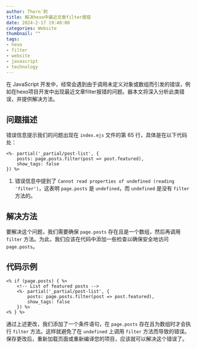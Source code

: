 ```yaml
---
author: Thorn`刺
title: 解决hexo中最近文章filter报错
date: 2024-2-17 19:40:00
categories: Website
thumbnail: ""
tags:
- hexo
- filter
- website
- javascript
- technology
---
```

在 JavaScript 开发中，经常会遇到由于调用未定义对象或数组而引发的错误，例如在hexo项目开发中出现最近文章filter报错的问题。器本文将深入分析此类错误，并提供解决方法。

## 问题描述

错误信息提示我们的问题出现在 `index.ejs` 文件的第 65 行，具体是在以下代码处：

```ejs
<%- partial('_partial/post-list', {
    posts: page.posts.filter(post => post.featured),
    show_tags: false
}) %>
```

1. 错误信息中提到了 `Cannot read properties of undefined (reading 'filter')`，这表明 `page.posts` 是 `undefined`，而 `undefined` 是没有 `filter` 方法的。

## 解决方法

要解决这个问题，我们需要确保 `page.posts` 存在且是一个数组，然后再调用 `filter` 方法。为此，我们应该在代码中添加一些检查以确保安全地访问 `page.posts`。

## 代码示例

```ejs
<% if (page.posts) { %>
    <!-- List of featured posts -->
    <%- partial('_partial/post-list', { 
        posts: page.posts.filter(post => post.featured),
        show_tags: false
    }) %>
<% } %>
```

通过上述更改，我们添加了一个条件语句，在 `page.posts` 存在且为数组时才会执行 `filter` 方法。这样就避免了在 `undefined` 上调用 `filter` 方法而导致的错误。保存更改后，重新加载页面或重新编译您的项目，应该就可以解决这个错误了。
